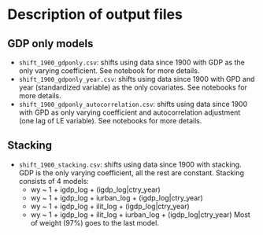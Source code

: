 
# Description of output files

## GDP only models

- `shift_1900_gdponly.csv`: shifts using data since 1900 with GDP as the only varying coefficient. See notebook for more details.
- `shift_1900_gdponly_year.csv`: shifts using data since 1900 with GPD and year (standardized variable) as the only covariates. See notebooks for more details.
- `shift_1900_gdponly_autocorrelation.csv`: shifts using data since 1900 with GPD as only varying coefficient and autocorrelation adjustment (one lag of LE variable). See notebooks for more details. 

## Stacking

- `shift_1900_stacking.csv`: shifts using data since 1900 with stacking. GDP is the only varying coefficient, all the rest are constant. Stacking consists of 4 models: 
  - wy ~ 1 + igdp_log + (igdp_log|ctry_year) 
  - wy ~ 1 + igdp_log  + iurban_log +  (igdp_log|ctry_year)
  - wy ~ 1 + igdp_log  + ilit_log +  (igdp_log|ctry_year)
  - wy ~ 1 + igdp_log + ilit_log + iurban_log + (igdp_log|ctry_year) 
  Most of weight (97%) goes to the last model. 
